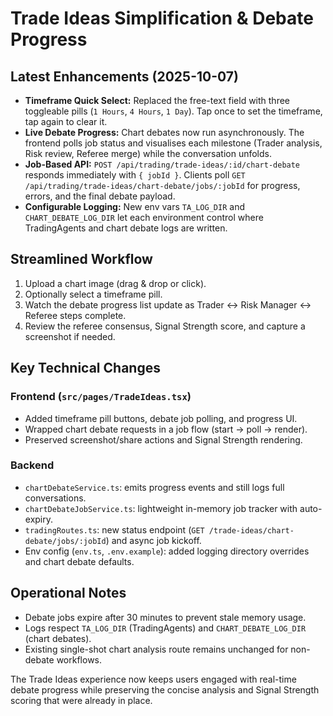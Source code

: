 # Trade Ideas Simplification & Debate Progress

## Latest Enhancements (2025-10-07)

- **Timeframe Quick Select:** Replaced the free-text field with three toggleable pills (`1 Hours`, `4 Hours`, `1 Day`). Tap once to set the timeframe, tap again to clear it.
- **Live Debate Progress:** Chart debates now run asynchronously. The frontend polls job status and visualises each milestone (Trader analysis, Risk review, Referee merge) while the conversation unfolds.
- **Job-Based API:** `POST /api/trading/trade-ideas/:id/chart-debate` responds immediately with `{ jobId }`. Clients poll `GET /api/trading/trade-ideas/chart-debate/jobs/:jobId` for progress, errors, and the final debate payload.
- **Configurable Logging:** New env vars `TA_LOG_DIR` and `CHART_DEBATE_LOG_DIR` let each environment control where TradingAgents and chart debate logs are written.

## Streamlined Workflow

1. Upload a chart image (drag & drop or click).
2. Optionally select a timeframe pill.
3. Watch the debate progress list update as Trader ↔ Risk Manager ↔ Referee steps complete.
4. Review the referee consensus, Signal Strength score, and capture a screenshot if needed.

## Key Technical Changes

### Frontend (`src/pages/TradeIdeas.tsx`)
- Added timeframe pill buttons, debate job polling, and progress UI.
- Wrapped chart debate requests in a job flow (start → poll → render).
- Preserved screenshot/share actions and Signal Strength rendering.

### Backend
- `chartDebateService.ts`: emits progress events and still logs full conversations.
- `chartDebateJobService.ts`: lightweight in-memory job tracker with auto-expiry.
- `tradingRoutes.ts`: new status endpoint (`GET /trade-ideas/chart-debate/jobs/:jobId`) and async job kickoff.
- Env config (`env.ts`, `.env.example`): added logging directory overrides and chart debate defaults.

## Operational Notes

- Debate jobs expire after 30 minutes to prevent stale memory usage.
- Logs respect `TA_LOG_DIR` (TradingAgents) and `CHART_DEBATE_LOG_DIR` (chart debates).
- Existing single-shot chart analysis route remains unchanged for non-debate workflows.

The Trade Ideas experience now keeps users engaged with real-time debate progress while preserving the concise analysis and Signal Strength scoring that were already in place.
